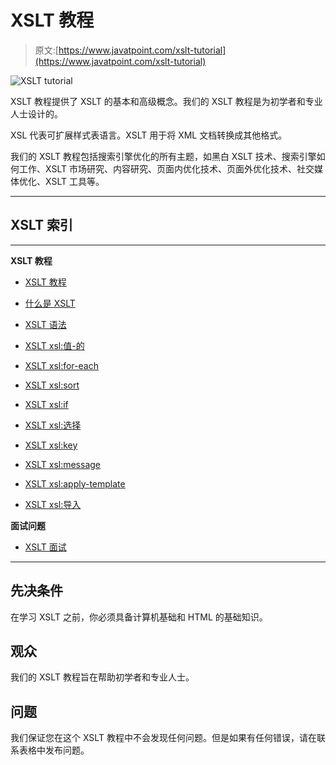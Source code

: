 # XSLT 教程

> 原文:[https://www.javatpoint.com/xslt-tutorial](https://www.javatpoint.com/xslt-tutorial)

![XSLT tutorial](../Images/48ac3dbe11085e4972f3cfdb69150f6e.png)

XSLT 教程提供了 XSLT 的基本和高级概念。我们的 XSLT 教程是为初学者和专业人士设计的。

XSL 代表可扩展样式表语言。XSLT 用于将 XML 文档转换成其他格式。

我们的 XSLT 教程包括搜索引擎优化的所有主题，如黑白 XSLT 技术、搜索引擎如何工作、XSLT 市场研究、内容研究、页面内优化技术、页面外优化技术、社交媒体优化、XSLT 工具等。

* * *

## XSLT 索引

* * *

**XSLT 教程**

*   [XSLT 教程](xslt-tutorial)
*   [什么是 XSLT](what-is-xslt)
*   [XSLT 语法](xslt-syntax)
*   [XSLT xsl:值-的](xslt-xsl-value-of-element)
*   [XSLT xsl:for-each](xslt-xsl-for-each-element)
*   [XSLT xsl:sort](xslt-xsl-sort-element)
*   [XSLT xsl:if](xslt-xsl-if-element)

*   [XSLT xsl:选择](xslt-xsl-choose-element)
*   [XSLT xsl:key](xslt-xsl-key-element)
*   [XSLT xsl:message](xslt-xsl-message-element)
*   [XSLT xsl:apply-template](xslt-xsl-apply-template-element)
*   [XSLT xsl:导入](xslt-xsl-import-element)

**面试问题**

*   [XSLT 面试](xslt-interview-questions)

* * *

## 先决条件

在学习 XSLT 之前，你必须具备计算机基础和 HTML 的基础知识。

## 观众

我们的 XSLT 教程旨在帮助初学者和专业人士。

## 问题

我们保证您在这个 XSLT 教程中不会发现任何问题。但是如果有任何错误，请在联系表格中发布问题。